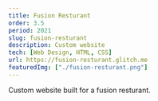 ```yaml
---
title: Fusion Resturant
order: 3.5
period: 2021
slug: fusion-resturant
description: Custom website
tech: [Web Design, HTML, CSS]
url: https://fusion-resturant.glitch.me
featuredImg: ["./fusion-resturant.png"]
---
```


Custom website built for a fusion resturant.
